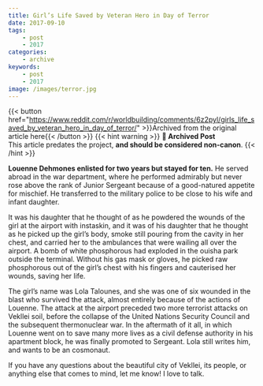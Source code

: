 ```yaml
---
title: Girl’s Life Saved by Veteran Hero in Day of Terror
date: 2017-09-10
tags:
    - post
    - 2017
categories:
    - archive
keywords:
    - post
    - 2017
image: /images/terror.jpg
---
```

{{< button href="https://www.reddit.com/r/worldbuilding/comments/6z2pyl/girls_life_saved_by_veteran_hero_in_day_of_terror/" >}}Archived from the original article here{{< /button >}}
{{< hint warning >}}
**🌸 Archived Post**  
This article predates the project, **and should be considered non-canon**.
{{< /hint >}}

**Louenne Dehmones enlisted for two years but stayed for ten.** He served abroad in the war department, where he performed admirably but never rose above the rank of Junior Sergeant because of a good-natured appetite for mischief. He transferred to the military police to be close to his wife and infant daughter.

It was his daughter that he thought of as he powdered the wounds of the girl at the airport with instaskin, and it was of his daughter that he thought as he picked up the girl’s body, smoke still pouring from the cavity in her chest, and carried her to the ambulances that were wailing all over the airport. A bomb of white phosphorous had exploded in the ouisha park outside the terminal. Without his gas mask or gloves, he picked raw phosphorous out of the girl’s chest with his fingers and cauterised her wounds, saving her life.

The girl’s name was Lola Talounes, and she was one of six wounded in the blast who survived the attack, almost entirely because of the actions of Louenne. The attack at the airport preceded two more terrorist attacks on Vekllei soil, before the collapse of the United Nations Security Council and the subsequent thermonuclear war. In the aftermath of it all, in which Louenne went on to save many more lives as a civil defense authority in his apartment block, he was finally promoted to Sergeant. Lola still writes him, and wants to be an cosmonaut.

If you have any questions about the beautiful city of Vekllei, its people, or anything else that comes to mind, let me know! I love to talk.
